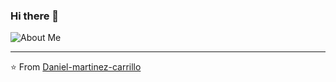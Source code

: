 ### Hi there 👋

![About Me](https://raw.githubusercontent.com/Daniel-martinez-carrillo/Daniel-martinez-carrillo/master/bio.gif)

---
⭐️ From [Daniel-martinez-carrillo](https://github.com/daniel-martinez-carrillo)

<!--
**Daniel-martinez-carrillo/Daniel-martinez-carrillo** is a ✨ _special_ ✨ repository because its `README.md` (this file) appears on your GitHub profile.
